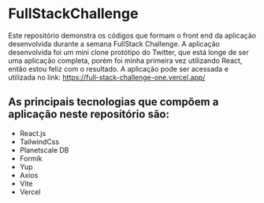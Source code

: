 # FullStackChallenge
Este repositório demonstra os códigos que formam o front end da aplicação desenvolvida durante a semana FullStack Challenge.
A aplicação desenvolvida foi um mini clone protótipo do Twitter, que está longe de ser uma aplicação completa, porém foi minha primeira vez utilizando React, então estou feliz com o resultado. A aplicação pode ser acessada e utilizada no link: https://full-stack-challenge-one.vercel.app/
## As principais tecnologias que compõem a aplicação neste repositório são:
- React.js
- TailwindCss
- Planetscale DB
- Formik
- Yup
- Axios
- Vite
- Vercel
